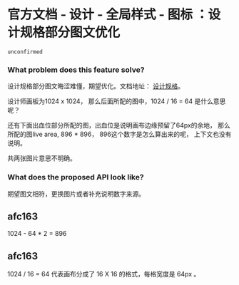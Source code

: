 # 官方文档 - 设计 - 全局样式 - 图标 ：设计规格部分图文优化

`unconfirmed`

### What problem does this feature solve?

设计规格部分图文晦涩难懂，期望优化。文档地址： [设计规格](https://ant.design/docs/spec/icon-cn#%E8%AE%BE%E8%AE%A1%E8%A7%84%E6%A0%BC)。

设计师画板为1024 x 1024， 那么后面所配的图中，1024 / 16 = 64 是什么意思呢？

还有下面出血位部分所配的图，出血位是说明画布边缘预留了64px的余地， 那么所配的图live area, 896 \* 896， 896这个数字是怎么算出来的呢， 上下文也没有说明。

共两张图片意思不明确。

### What does the proposed API look like?

期望图文相符，更换图片或者补充说明数字来源。

<!-- generated by ant-design-issue-helper. DO NOT REMOVE -->

## afc163

1024 - 64 \* 2 = 896

## afc163

1024 / 16 = 64 代表画布分成了 16 X 16 的格式，每格宽度是 64px 。
